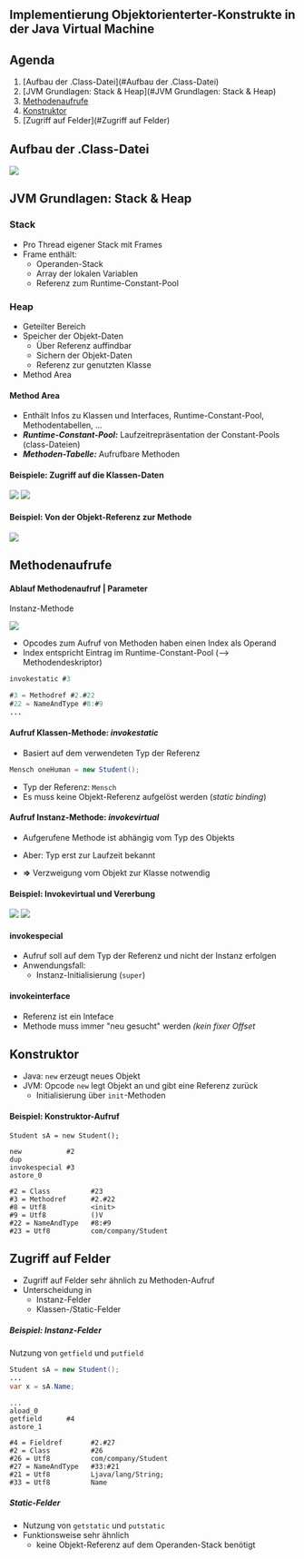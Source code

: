 ## Implementierung Objektorienterter-Konstrukte in der Java Virtual Machine


## Agenda
1. [Aufbau der .Class-Datei](#Aufbau der .Class-Datei)
2. [JVM Grundlagen: Stack & Heap](#JVM Grundlagen: Stack & Heap)
3. [Methodenaufrufe](#Methodenaufrufe)
4. [Konstruktor](#Konstruktor)
5. [Zugriff auf Felder](#Zugriff auf Felder)


## Aufbau der .Class-Datei

![](Grafiken/AufbauClassDatei.png)


## JVM Grundlagen: Stack & Heap


### Stack
- Pro Thread eigener Stack mit Frames
- Frame enthält:
  - Operanden-Stack
  - Array der lokalen Variablen
  - Referenz zum Runtime-Constant-Pool



### Heap

- Geteilter Bereich
- Speicher der Objekt-Daten
  - Über Referenz auffindbar
  - Sichern der Objekt-Daten
  - Referenz zur genutzten Klasse
- Method Area


#### Method Area

- Enthält Infos zu Klassen und Interfaces, Runtime-Constant-Pool, Methodentabellen, ...
- *__Runtime-Constant-Pool:__* Laufzeitrepräsentation der Constant-Pools (class-Dateien)
- *__Methoden-Tabelle:__* Aufrufbare Methoden



#### Beispiele: Zugriff auf die Klassen-Daten
![](Grafiken/ObjektReferenzKlasseVariante1.png)
![](Grafiken/ObjektReferenzKlasseVariante2.png)



#### Beispiel: Von der Objekt-Referenz zur Methode
![](Grafiken/LinkZurMethodenTabelle.png)




## Methodenaufrufe



#### Ablauf Methodenaufruf | Parameter

Instanz-Methode

![](Grafiken/MethodenAufrufJVM.png)


- Opcodes zum Aufruf von Methoden haben einen Index als Operand
- Index entspricht Eintrag im Runtime-Constant-Pool (--> Methodendeskriptor)

```Java
invokestatic #3

#3 = Methodref #2.#22
#22 = NameAndType #8:#9
...
```


#### Aufruf Klassen-Methode: *invokestatic*
- Basiert auf dem verwendeten Typ der Referenz
```Java
Mensch oneHuman = new Student();
```
- Typ der Referenz:  ```Mensch```
- Es muss keine Objekt-Referenz aufgelöst werden (*static binding*)


#### Aufruf Instanz-Methode: *invokevirtual*
- Aufgerufene Methode ist abhängig vom Typ des Objekts

- Aber: Typ erst zur Laufzeit bekannt  
- **=>** Verzweigung vom Objekt zur Klasse notwendig 


#### Beispiel: Invokevirtual und Vererbung
![](Grafiken/UMLHierarchie.png)
![](Grafiken/MethodenTabelleAusHierarchie.png)


#### invokespecial
- Aufruf soll auf dem Typ der Referenz und nicht der Instanz erfolgen
- Anwendungsfall:
  - Instanz-Initialisierung (```super```)


#### invokeinterface
- Referenz ist ein Inteface
- Methode muss immer "neu gesucht" werden *(kein fixer Offset*



## Konstruktor


- Java: ```new``` erzeugt neues Objekt
- JVM: Opcode ```new``` legt Objekt an und gibt eine Referenz zurück
	- Initialisierung über ```init```-Methoden


#### Beispiel: Konstruktor-Aufruf
```
Student sA = new Student();
```
```
new           #2                  
dup
invokespecial #3                 
astore_0
```
```
#2 = Class          #23
#3 = Methodref      #2.#22
#8 = Utf8           <init>
#9 = Utf8           ()V
#22 = NameAndType   #8:#9
#23 = Utf8          com/company/Student
```



## Zugriff auf Felder


- Zugriff auf Felder sehr ähnlich zu Methoden-Aufruf
- Unterscheidung in 
	- Instanz-Felder
	- Klassen-/Static-Felder


##### Beispiel: Instanz-Felder
Nutzung von ```getfield``` und ```putfield```

```Java
Student sA = new Student();
...
var x = sA.Name;
```
```
...
aload_0
getfield      #4
astore_1
```
```
#4 = Fieldref       #2.#27
#2 = Class          #26
#26 = Utf8          com/company/Student
#27 = NameAndType   #33:#21
#21 = Utf8          Ljava/lang/String;
#33 = Utf8          Name
```


##### Static-Felder
- Nutzung von ```getstatic``` und ```putstatic```
- Funktionsweise sehr ähnlich
	- keine Objekt-Referenz auf dem Operanden-Stack benötigt